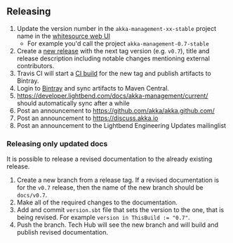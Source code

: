 ## Releasing

1. Update the version number in the `akka-management-xx-stable` project name in the [whitesource web UI](https://saas.whitesourcesoftware.com)
    - For example you'd call the project `akka-management-0.7-stable`
1. Create a [new release](https://github.com/akka/akka-management/releases/new) with the next tag version (e.g. `v0.7`), title and release description including notable changes mentioning external contributors.
1. Travis CI will start a [CI build](https://travis-ci.org/akka/akka-management/builds) for the new tag and publish artifacts to Bintray.
1. Login to [Bintray](https://bintray.com/akka/maven/akka-management) and sync artifacts to Maven Central.
1. https://developer.lightbend.com/docs/akka-management/current/ should automatically sync after a while
1. Post an announcement to https://github.com/akka/akka.github.com/
1. Post an announcement to https://discuss.akka.io
1. Post an announcement to the Lightbend Engineering Updates mailinglist

### Releasing only updated docs

It is possible to release a revised documentation to the already existing release.

1. Create a new branch from a release tag. If a revised documentation is for the `v0.7` release, then the name of the new branch should be `docs/v0.7`.
2. Make all of the required changes to the documentation.
3. Add and commit `version.sbt` file that sets the version to the one, that is being revised. For example `version in ThisBuild := "0.7"`.
4. Push the branch. Tech Hub will see the new branch and will build and publish revised documentation.
